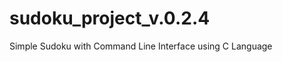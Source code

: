 sudoku_project_v.0.2.4
======================

Simple Sudoku with Command Line Interface using C Language
